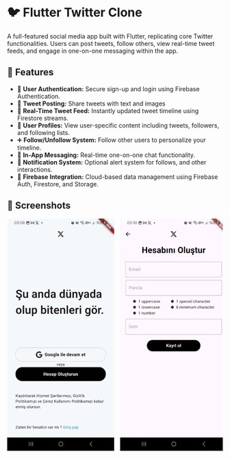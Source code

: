 # 🐦 Flutter Twitter Clone

A full-featured social media app built with Flutter, replicating core Twitter functionalities. Users can post tweets, follow others, view real-time tweet feeds, and engage in one-on-one messaging within the app.

## 🚀 Features

- 🔐 **User Authentication:** Secure sign-up and login using Firebase Authentication.
- 📝 **Tweet Posting:** Share tweets with text and images
- 🔄 **Real-Time Tweet Feed:** Instantly updated tweet timeline using Firestore streams.
- 👤 **User Profiles:** View user-specific content including tweets, followers, and following lists.
- ➕ **Follow/Unfollow System:** Follow other users to personalize your timeline.
- 💬 **In-App Messaging:** Real-time one-on-one chat functionality.
- 🔔 **Notification System:** Optional alert system for  follows, and other interactions.
- 🔧 **Firebase Integration:** Cloud-based data management using Firebase Auth, Firestore, and Storage.

## 📱 Screenshots

<div style="overflow-x: auto; white-space: nowrap;">
  <img src="asset/images/one.jpeg" width="250" style="display: inline-block; margin-right: 10px;" />
<img src="asset/images/two.jpeg" width="250" style="display: inline-block; margin-right: 10px;" />
<img src="asset/images/three.jpeg" width="250" style="display: inline-block; margin-right: 10px;" />
<img src="asset/images/four.jpeg" width="250" style="display: inline-block; margin-right: 10px;" />
<img src="asset/images/five.jpeg" width="250" style="display: inline-block; margin-right: 10px;" />
<img src="asset/images/six.jpeg" width="250" style="display: inline-block; margin-right: 10px;" />
<img src="asset/images/seven.jpeg" width="250" style="display: inline-block; margin-right: 10px;" />
<img src="asset/images/eight.jpeg" width="250" style="display: inline-block; margin-right: 10px;" />
<img src="asset/images/nine.jpeg" width="250" style="display: inline-block; margin-right: 10px;" />
<img src="asset/images/ten.jpeg" width="250" style="display: inline-block; margin-right: 10px;" />
<img src="asset/images/eleven.jpeg" width="250" style="display: inline-block; margin-right: 10px;" />

</div>